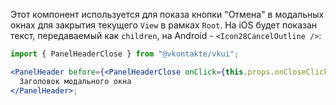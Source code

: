 Этот компонент используется для показа кнопки "Отмена" в модальных окнах для закрытия текущего `View` в рамках `Root`. На iOS будет показан текст, передаваемый как `children`, на Android - `<Icon28CancelOutline />`:

```jsx static
import { PanelHeaderClose } from "@vkontakte/vkui";

<PanelHeader before={<PanelHeaderClose onClick={this.props.onCloseClick} />}>
  Заголовок модального окна
</PanelHeader>;
```
